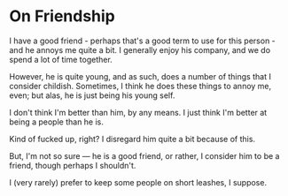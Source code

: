 On Friendship
=============

I have a good friend - perhaps that's a good term to use for this person - and he annoys me quite a bit. I generally enjoy his company, and we do spend a lot of time together.

However, he is quite young, and as such, does a number of things that I consider childish. Sometimes, I think he does these things to annoy me, even; but alas, he is just being his young self.

I don't think I'm better than him, by any means. I just think I'm better at being a people than he is.

Kind of fucked up, right? I disregard him quite a bit because of this.

But, I'm not so sure — he is a good friend, or rather, I consider him to be a friend, though perhaps I shouldn't.

I (very rarely) prefer to keep some people on short leashes, I suppose.
